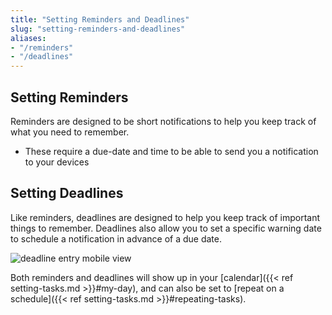 ```yaml
---
title: "Setting Reminders and Deadlines"
slug: "setting-reminders-and-deadlines"
aliases:
- "/reminders"
- "/deadlines"
---
```


## Setting Reminders

Reminders are designed to be short notifications to help you keep track of what you need to remember.
- These require a due-date and time to be able to send you a notification to your devices

## Setting Deadlines

Like reminders, deadlines are designed to help you keep track of important things to remember. Deadlines also allow you to set a specific warning date to schedule a notification in advance of a due date.

![deadline entry mobile view](images/deadline_screen_mobile.jpg)

Both reminders and deadlines will show up in your [calendar]({{< ref setting-tasks.md >}}#my-day), and can also be set to [repeat on a schedule]({{< ref setting-tasks.md >}}#repeating-tasks).
